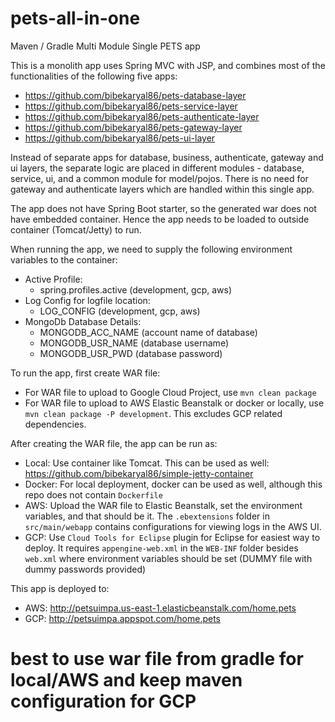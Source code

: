 # pets-all-in-one
Maven / Gradle Multi Module Single PETS app

This is a monolith app uses Spring MVC with JSP, and combines most of the functionalities of the following five apps:
* https://github.com/bibekaryal86/pets-database-layer
* https://github.com/bibekaryal86/pets-service-layer
* https://github.com/bibekaryal86/pets-authenticate-layer
* https://github.com/bibekaryal86/pets-gateway-layer
* https://github.com/bibekaryal86/pets-ui-layer

Instead of separate apps for database, business, authenticate, gateway and ui layers, the separate logic are placed in different modules - database, service, ui, and a common module for model/pojos. There is no need for gateway and authenticate layers which are handled within this single app.

The app does not have Spring Boot starter, so the generated war does not have embedded container. Hence the app needs to be loaded to outside container (Tomcat/Jetty) to run.

When running the app, we need to supply the following environment variables to the container:
* Active Profile:
  * spring.profiles.active (development, gcp, aws)
* Log Config for logfile location:
  * LOG_CONFIG (development, gcp, aws)
* MongoDb Database Details:
  * MONGODB_ACC_NAME (account name of database)
  * MONGODB_USR_NAME (database username)
  * MONGODB_USR_PWD (database password)

To run the app, first create WAR file:
* For WAR file to upload to Google Cloud Project, use `mvn clean package`
* For WAR file to upload to AWS Elastic Beanstalk or docker or locally, use `mvn clean package -P development`. This excludes GCP related dependencies.

After creating the WAR file, the app can be run as:
* Local: Use container like Tomcat. This can be used as well: https://github.com/bibekaryal86/simple-jetty-container
* Docker: For local deployment, docker can be used as well, although this repo does not contain `Dockerfile`
* AWS: Upload the WAR file to Elastic Beanstalk, set the environment variables, and that should be it. The `.ebextensions` folder in `src/main/webapp` contains configurations for viewing logs in the AWS UI.
* GCP: Use `Cloud Tools for Eclipse` plugin for Eclipse for easiest way to deploy. It requires `appengine-web.xml` in the `WEB-INF` folder besides `web.xml` where environment variables should be set (DUMMY file with dummy passwords provided)

This app is deployed to:
* AWS: http://petsuimpa.us-east-1.elasticbeanstalk.com/home.pets
* GCP: http://petsuimpa.appspot.com/home.pets

# best to use war file from gradle for local/AWS and keep maven configuration for GCP
